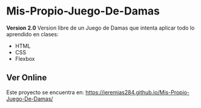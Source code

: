 # Mis-Propio-Juego-De-Damas

**Version 2.0**
Version libre de un Juego de Damas que intenta aplicar todo lo aprendido en clases:

- HTML 
- CSS
- Flexbox

## Ver Online
Este proyecto se encuentra en: https://jeremias284.github.io/Mis-Propio-Juego-De-Damas/
